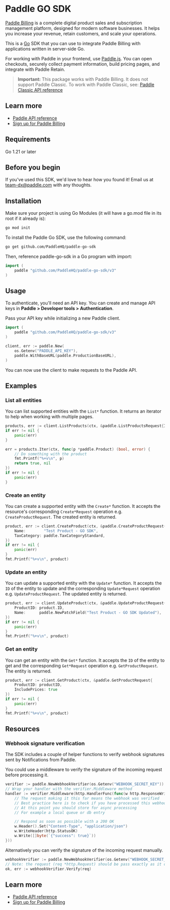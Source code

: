 # Paddle GO SDK

[Paddle Billing](https://www.paddle.com/billing?utm_source=dx&utm_medium=paddle-go-sdk) is a complete digital product sales and subscription management platform, designed for modern software businesses. It helps you increase your revenue, retain customers, and scale your operations.

This is a [Go](https://go.dev/) SDK that you can use to integrate Paddle Billing with applications written in server-side Go.

For working with Paddle in your frontend, use [Paddle.js](https://developer.paddle.com/paddlejs/overview?utm_source=dx&utm_medium=paddle-go-sdk). You can open checkouts, securely collect payment information, build pricing pages, and integrate with Paddle Retain.  

> **Important:** This package works with Paddle Billing. It does not support Paddle Classic. To work with Paddle Classic, see: [Paddle Classic API reference](https://developer.paddle.com/classic/api-reference/1384a288aca7a-api-reference?utm_source=dx&utm_medium=paddle-go-sdk)

## Learn more

- [Paddle API reference](https://developer.paddle.com/api-reference/overview?utm_source=dx&utm_medium=paddle-go-sdk)
- [Sign up for Paddle Billing](https://login.paddle.com/signup?utm_source=dx&utm_medium=paddle-go-sdk)

## Requirements

Go 1.21 or later

## Before you begin

If you've used this SDK, we'd love to hear how you found it! Email us at [team-dx@paddle.com](mailto:team-dx@paddle.com) with any thoughts.

## Installation

Make sure your project is using Go Modules (it will have a go.mod file in its root if it already is):

```bash
go mod init
```

To install the Paddle Go SDK, use the following command:

```bash
go get github.com/PaddleHQ/paddle-go-sdk
```

Then, reference paddle-go-sdk in a Go program with import:

```go
import (
    paddle "github.com/PaddleHQ/paddle-go-sdk/v3"
)
```

## Usage

To authenticate, you'll need an API key. You can create and manage API keys in **Paddle > Developer tools > Authentication**.

Pass your API key while initializing a new Paddle client.

``` go
import (
    paddle "github.com/PaddleHQ/paddle-go-sdk/v3"
)

client, err := paddle.New(
    os.Getenv("PADDLE_API_KEY"),
    paddle.WithBaseURL(paddle.ProductionBaseURL),
)
```

You can now use the client to make requests to the Paddle API.

## Examples

### List all entities

You can list supported entities with the `List*` function. It returns an iterator to help when working with multiple pages.
``` go
products, err := client.ListProducts(ctx, &paddle.ListProductsRequest{IncludePrices: true})
if err != nil {
    panic(err)
}

err = products.Iter(ctx, func(p *paddle.Product) (bool, error) {
    // Do something with the product
    fmt.Printf("%+v\n", p)
    return true, nil
})
if err != nil {
    panic(err)
}
```

### Create an entity

You can create a supported entity with the `Create*` function. It accepts the resource's corresponding `Create*Request` operation e.g. `CreateProductRequest`. The created entity is returned.

``` go
product, err := client.CreateProduct(ctx, &paddle.CreateProductRequest{
    Name:        "Test Product - GO SDK",
    TaxCategory: paddle.TaxCategoryStandard,
})
if err != nil {
    panic(err)
}
fmt.Printf("%+v\n", product)
```

### Update an entity

You can update a supported entity with the `Update*` function. It accepts the `ID` of the entity to update and the corresponding `Update*Request` operation e.g. `UpdateProductRequest`. The updated entity is returned.

``` go
product, err := client.UpdateProduct(ctx, &paddle.UpdateProductRequest{
    ProductID: product.ID,
    Name:      paddle.NewPatchField("Test Product - GO SDK Updated"),
})
if err != nil {
    panic(err)
}
fmt.Printf("%+v\n", product)
```

### Get an entity

You can get an entity with the `Get*` function. It accepts the `ID` of the entity to get and the corresponding `Get*Request` operation e.g. `GetProductRequest`. The entity is returned.

``` go
product, err := client.GetProduct(ctx, &paddle.GetProductRequest{
    ProductID: productID, 
    IncludePrices: true
})
if err != nil {
    panic(err)
}
fmt.Printf("%+v\n", product)
```

## Resources

### Webhook signature verification

The SDK includes a couple of helper functions to verify webhook signatures sent by Notifications from Paddle.

You could use a middleware to verify the signature of the incoming request before processing it.

```go
verifier := paddle.NewWebhookVerifier(os.Getenv("WEBHOOK_SECRET_KEY"))
// Wrap your handler with the verifier.Middleware method
handler := verifier.Middleware(http.HandlerFunc(func(w http.ResponseWriter, r *http.Request) {
    // The request making it this far means the webhook was verified
    // Best practice here is to check if you have processed this webhook already using the event id
    // At this point you should store for async processing
    // For example a local queue or db entry

    // Respond as soon as possible with a 200 OK
    w.Header().Set("Content-Type", "application/json")
    w.WriteHeader(http.StatusOK)
    w.Write([]byte(`{"success": true}`))
}))
```

Alternatively you can verify the signature of the incoming request manually.

``` go
webhookVerifier := paddle.NewWebhookVerifier(os.Getenv("WEBHOOK_SECRET_KEY"))
// Note: the request (req *http.Request) should be pass exactly as it comes without altering it.
ok, err := webhookVerifier.Verify(req)
```

## Learn more

- [Paddle API reference](https://developer.paddle.com/api-reference/overview?utm_source=dx&utm_medium=paddle-go-sdk)
- [Sign up for Paddle Billing](https://login.paddle.com/signup?utm_source=dx&utm_medium=paddle-go-sdk)
